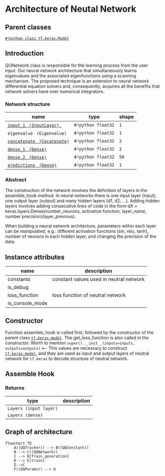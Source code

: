 # Architecture of Neutal Network

## Parent classes

[`#!python class tf.keras.Model`](https://keras.io/api/models/model/)

## Introduction

QONetwork class is responsible for the learning process from the user input.
Our neural network architecture that simultaneously learns eigenvalues and the
associated eigenfunctions using a scanning mechanism. The proposed technique is
an extension to neural network differential equation solvers and, consequently,
acquires all the benefits that network solvers have over numerical integrators.

### Network structure

| name                                                                                                | type               | shape |
| --------------------------------------------------------------------------------------------------- | ------------------ | ----- |
| [`input_1 ` `(InputLayer) `](https://www.tensorflow.org/api_docs/python/tf/keras/layers/InputLayer) | `#!python float32` | `1`   |
| `eigenvalue ` `(Eigenvalue)`                                                                        | `#!python float32` | `1`   |
| [`concatenate ` `(Cocatenate)`](https://keras.io/api/layers/merging_layers/concatenate/)            | `#!python float32` | `2`   |
| [`dense_1 ` `(Dense)`](https://keras.io/api/layers/core_layers/dense/)                              | `#!python float32` | `2`   |
| [`dense_2 ` `(Dense)`](https://keras.io/api/layers/core_layers/dense/)                              | `#!python float32` | `50`  |
| [`predictions ` `(Dense)`](https://keras.io/api/layers/core_layers/dense/)                          | `#!python float32` | `1`   |

### Abstract

The construction of the network involves the definition of layers in the
assemble_hook method. In neural networks there is one input layer (input), one
output layer (output) and many hidden layers (d1, d2, ...). Adding hidden
layers involves adding consecutive lines of code in the form dX =
keras.layers.Dense(number_neurons, activation function, layer_name, number
precision)(layer_previous).

When building a neural network architecture, parameters within each layer can
be manipulated, e.g.: different activation functions (sin, relu, tanh), number
of neurons in each hidden layer, and changing the precision of the data.

## Instance attributes

| name            | description                             |
| --------------- | --------------------------------------- |
| constants       | constant values used in neutral network |
| is_debug        |                                         |
| loss_function   | loss function of neutral network        |
| is_console_mode |                                         |

## Constructor

Function assemble_hook is called first, followed by the constructor of the
parent class [`tf.keras.model`](https://keras.io/api/models/model/). The
get_loss_function is also called in the constructor. Worth to mention
`super().__init__(inputs=inputs, outputs=outputs)` <-- This values are
necessary to construct [`tf.keras.model`](https://keras.io/api/models/model/),
and they are used as input and output layers of neutral network for `tf.keras`
to decode structure of neutral network.

## Assemble Hook

### Returns

| type                   | description |
| ---------------------- | ----------- |
| `Layers (input layer)` |             |
| `Layers (dense)`       |             | 

## Graph of architecture

```mermaid
flowchart TD
    A((QQTracker)) --> B((QQConstant))
    B --> C((QQNetwork))
    C --> D[Train_generation]
    D --> E[train]
    E-->C
    F((QQParams)) --> D
```

```

```
